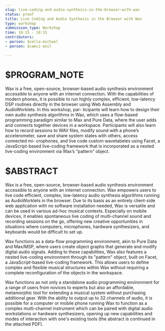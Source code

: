 ```yaml
---
slug: live-coding-and-audio-synthesis-in-the-browser-with-wax
status: proof
title: Live Coding and Audio Synthesis in the Browser with Wax
type: workshop
submission_type: Workshop
time: 16:15 - 18:15
contributors:
- person: $cella-michael
- person: $camci-anil

---
```


# $PROGRAM_NOTE

Wax is a free, open-source, browser-based audio synthesis environment accessible
to anyone with an internet connection. With the capabilities of modern phones,
it is possible to run highly complex, efficient, low-latency DSP routines directly
in the browser using Web Assembly and AudioWorklets. In this workshop, par-
ticipants will learn how to design their own audio synthesis algorithms in Wax,
which uses a flow-based programming paradigm similar to Max and Pure Data,
where the user adds and connects together devices in a workspace. Participants
will also learn how to record sessions to WAV files, modify sound with a phone’s
accelerometer, save and share system states with others, access connected mi-
crophones, and live code custom wavetabeles using Facet, a JavaScript-based
live-coding framework that is incorporated as a nested live-coding environment
via Wax’s “pattern” object.

# $ABSTRACT

Wax is a free, open-source, browser-based audio synthesis environment accessible to anyone with an internet connection. Wax empowers users to live code efficient, complex, low-latency audio synthesis algorithms running as AudioWorklets in the browser. Due to its basis as an entirely client-side web application with no software installation needed, Wax is versatile and can be used in various ad-hoc musical contexts. Especially on mobile devices, it enables spontaneous live coding of multi-channel sound and recording sessions on the go, offering new creative opportunities in situations where computers, microphones, hardware synthesizers, and keyboards would be difficult to set up.

Wax functions as a data-flow programming environment, akin to Pure Data and Max/MSP, where users create object graphs that generate and modify digital audio signals. Adding to these capabilities, Wax also features a nested live-coding environment through its "pattern" object, built on Facet, a JavaScript-based live-coding framework. This allows users to define complex and flexible musical structures within Wax without requiring a complete reconfiguration of the objects in the workspace.

Wax functions as not only a standalone audio programming environment for a range of users from novices to experts but also an affordable, metamorphic tool for extending a musical system without purchasing additional gear. With the ability to output up to 32 channels of audio, it is possible for a computer or mobile phone running Wax to function as a complex multi-channel instrument which can be paired with digital audio workstations or hardware synthesizers, opening up new capabilities and modes of interaction with one's existing tools (the abstract is continued in the attached PDF).

